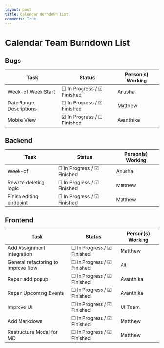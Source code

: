 ```yaml
---
layout: post
title: Calendar Burndown List
comments: True
---
```

# Calendar Team Burndown List

## Bugs

| Task                     | Status                          | Person(s) Working |
|--------------------------|----------------------------------|-------------------|
| Week-of Week Start       | ☐ In Progress / ☑ Finished      | Anusha            |
| Date Range Descriptions  | ☐ In Progress / ☑ Finished      | Matthew           |
| Mobile View              | ☑ In Progress / ☐ Finished      | Avanthika         |

## Backend

| Task                     | Status                          | Person(s) Working |
|--------------------------|----------------------------------|-------------------|
| Week-of                  | ☐ In Progress / ☑ Finished      | Anusha            |
| Rewrite deleting logic   | ☐ In Progress / ☑ Finished      | Matthew           |
| Finish editing endpoint  | ☐ In Progress / ☑ Finished      | Matthew           |

## Frontend

| Task                                | Status                          | Person(s) Working |
|-------------------------------------|----------------------------------|-------------------|
| Add Assignment integration          | ☐ In Progress / ☑ Finished      | Matthew           |
| General refactoring to improve flow| ☐ In Progress / ☑ Finished       | All               |
| Repair add popup                    | ☐ In Progress / ☑ Finished      | Avanthika         |
| Repair Upcoming Events              | ☐ In Progress / ☑ Finished      | Avanthika         |
| Improve UI                          | ☐ In Progress / ☑ Finished      | UI Team           |
| Add Markdown                        | ☐ In Progress / ☑ Finished      | Matthew           |
| Restructure Modal for MD            | ☐ In Progress / ☑ Finished      | Matthew           |